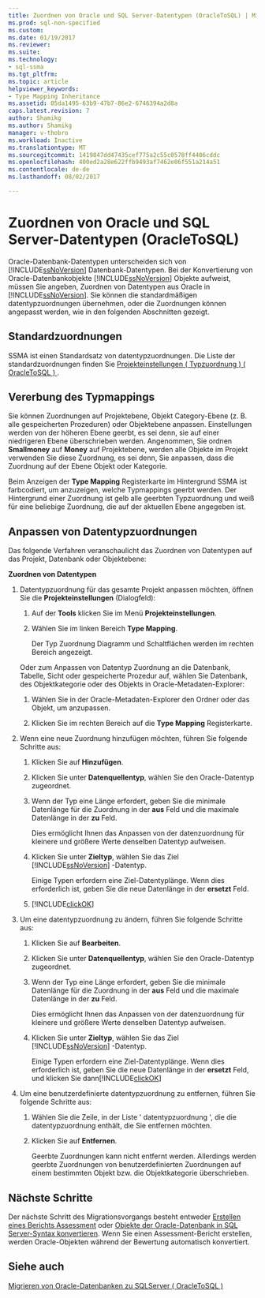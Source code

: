 ```yaml
---
title: Zuordnen von Oracle und SQL Server-Datentypen (OracleToSQL) | Microsoft Docs
ms.prod: sql-non-specified
ms.custom: 
ms.date: 01/19/2017
ms.reviewer: 
ms.suite: 
ms.technology:
- sql-ssma
ms.tgt_pltfrm: 
ms.topic: article
helpviewer_keywords:
- Type Mapping Inheritance
ms.assetid: 05da1495-63b9-47b7-86e2-6746394a2d8a
caps.latest.revision: 7
author: Shamikg
ms.author: Shamikg
manager: v-thobro
ms.workload: Inactive
ms.translationtype: MT
ms.sourcegitcommit: 1419847dd47435cef775a2c55c0578ff4406cddc
ms.openlocfilehash: 400ed2a28e622ffb9493af7462e06f551a214a51
ms.contentlocale: de-de
ms.lasthandoff: 08/02/2017

---
```

# <a name="mapping-oracle-and-sql-server-data-types-oracletosql"></a>Zuordnen von Oracle und SQL Server-Datentypen (OracleToSQL)
Oracle-Datenbank-Datentypen unterscheiden sich von [!INCLUDE[ssNoVersion](../../includes/ssnoversion_md.md)] Datenbank-Datentypen. Bei der Konvertierung von Oracle-Datenbankobjekte [!INCLUDE[ssNoVersion](../../includes/ssnoversion_md.md)] Objekte aufweist, müssen Sie angeben, Zuordnen von Datentypen aus Oracle in [!INCLUDE[ssNoVersion](../../includes/ssnoversion_md.md)]. Sie können die standardmäßigen datentypzuordnungen übernehmen, oder die Zuordnungen können angepasst werden, wie in den folgenden Abschnitten gezeigt.  
  
## <a name="default-mappings"></a>Standardzuordnungen  
SSMA ist einen Standardsatz von datentypzuordnungen. Die Liste der standardzuordnungen finden Sie [Projekteinstellungen &#40; Typzuordnung &#41; &#40; OracleToSQL &#41; ](../../ssma/oracle/project-settings-type-mapping-oracletosql.md).  
  
## <a name="type-mapping-inheritance"></a>Vererbung des Typmappings  
Sie können Zuordnungen auf Projektebene, Objekt Category-Ebene (z. B. alle gespeicherten Prozeduren) oder Objektebene anpassen. Einstellungen werden von der höheren Ebene geerbt, es sei denn, sie auf einer niedrigeren Ebene überschrieben werden. Angenommen, Sie ordnen **Smallmoney** auf **Money** auf Projektebene, werden alle Objekte im Projekt verwenden Sie diese Zuordnung, es sei denn, Sie anpassen, dass die Zuordnung auf der Ebene Objekt oder Kategorie.  
  
Beim Anzeigen der **Type Mapping** Registerkarte im Hintergrund SSMA ist farbcodiert, um anzuzeigen, welche Typmappings geerbt werden. Der Hintergrund einer Zuordnung ist gelb alle geerbten Typzuordnung und weiß für eine beliebige Zuordnung, die auf der aktuellen Ebene angegeben ist.  
  
## <a name="customizing-data-type-mappings"></a>Anpassen von Datentypzuordnungen  
Das folgende Verfahren veranschaulicht das Zuordnen von Datentypen auf das Projekt, Datenbank oder Objektebene:  
  
**Zuordnen von Datentypen**  
  
1.  Datentypzuordnung für das gesamte Projekt anpassen möchten, öffnen Sie die **Projekteinstellungen** (Dialogfeld):  
  
    1.  Auf der **Tools** klicken Sie im Menü **Projekteinstellungen**.  
  
    2.  Wählen Sie im linken Bereich **Type Mapping**.  
  
        Der Typ Zuordnung Diagramm und Schaltflächen werden im rechten Bereich angezeigt.  
  
    Oder zum Anpassen von Datentyp Zuordnung an die Datenbank, Tabelle, Sicht oder gespeicherte Prozedur auf, wählen Sie Datenbank, des Objektkategorie oder des Objekts in Oracle-Metadaten-Explorer:  
  
    1.  Wählen Sie in der Oracle-Metadaten-Explorer den Ordner oder das Objekt, um anzupassen.  
  
    2.  Klicken Sie im rechten Bereich auf die **Type Mapping** Registerkarte.  
  
2.  Wenn eine neue Zuordnung hinzufügen möchten, führen Sie folgende Schritte aus:  
  
    1.  Klicken Sie auf **Hinzufügen**.  
  
    2.  Klicken Sie unter **Datenquellentyp**, wählen Sie den Oracle-Datentyp zugeordnet.  
  
    3.  Wenn der Typ eine Länge erfordert, geben Sie die minimale Datenlänge für die Zuordnung in der **aus** Feld und die maximale Datenlänge in der **zu** Feld.  
  
        Dies ermöglicht Ihnen das Anpassen von der datenzuordnung für kleinere und größere Werte denselben Datentyp aufweisen.  
  
    4.  Klicken Sie unter **Zieltyp**, wählen Sie das Ziel [!INCLUDE[ssNoVersion](../../includes/ssnoversion_md.md)] -Datentyp.  
  
        Einige Typen erfordern eine Ziel-Datentyplänge. Wenn dies erforderlich ist, geben Sie die neue Datenlänge in der **ersetzt** Feld.  
  
    5.  [!INCLUDE[clickOK](../../includes/clickok_md.md)]  
  
3.  Um eine datentypzuordnung zu ändern, führen Sie folgende Schritte aus:  
  
    1.  Klicken Sie auf **Bearbeiten**.  
  
    2.  Klicken Sie unter **Datenquellentyp**, wählen Sie den Oracle-Datentyp zugeordnet.  
  
    3.  Wenn der Typ eine Länge erfordert, geben Sie die minimale Datenlänge für die Zuordnung in der **aus** Feld und die maximale Datenlänge in der **zu** Feld.  
  
        Dies ermöglicht Ihnen das Anpassen von der datenzuordnung für kleinere und größere Werte denselben Datentyp aufweisen.  
  
    4.  Klicken Sie unter **Zieltyp**, wählen Sie das Ziel [!INCLUDE[ssNoVersion](../../includes/ssnoversion_md.md)] -Datentyp.  
  
        Einige Typen erfordern eine Ziel-Datentyplänge. Wenn dies erforderlich ist, geben Sie die neue Datenlänge in der **ersetzt** Feld, und klicken Sie dann[!INCLUDE[clickOK](../../includes/clickok_md.md)]  
  
4.  Um eine benutzerdefinierte datentypzuordnung zu entfernen, führen Sie folgende Schritte aus:  
  
    1.  Wählen Sie die Zeile, in der Liste ' datentypzuordnung ', die die datentypzuordnung enthält, die Sie entfernen möchten.  
  
    2.  Klicken Sie auf **Entfernen**.  
  
        Geerbte Zuordnungen kann nicht entfernt werden. Allerdings werden geerbte Zuordnungen von benutzerdefinierten Zuordnungen auf einem bestimmten Objekt bzw. die Objektkategorie überschrieben.  
  
## <a name="next-steps"></a>Nächste Schritte  
Der nächste Schritt des Migrationsvorgangs besteht entweder [Erstellen eines Berichts Assessment](http://msdn.microsoft.com/en-us/4de9bcf6-1346-4740-87f9-7f24a8226357) oder [Objekte der Oracle-Datenbank in SQL Server-Syntax konvertieren](http://msdn.microsoft.com/en-us/e021182d-31da-443d-b110-937f5db27272). Wenn Sie einen Assessment-Bericht erstellen, werden Oracle-Objekten während der Bewertung automatisch konvertiert.  
  
## <a name="see-also"></a>Siehe auch  
[Migrieren von Oracle-Datenbanken zu SQLServer &#40; OracleToSQL &#41;](../../ssma/oracle/migrating-oracle-databases-to-sql-server-oracletosql.md)  
  

